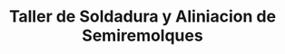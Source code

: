 ---
title: "Taller de Soldadura y Aliniacion de Semiremolques"
url: /colonia-los-jagueyes/taller-de-soldadura-y-aliniacion-de-semiremolques/
shop: Allgemein
---